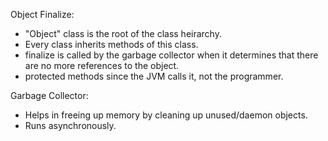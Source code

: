 Object Finalize:

- "Object" class is the root of the class heirarchy. 
- Every class inherits methods of this class.
- finalize is called by the garbage collector when it determines that there are no more references to the object.
- protected methods since the JVM calls it, not the programmer.

Garbage Collector:
- Helps in freeing up memory by cleaning up unused/daemon objects.
- Runs asynchronously.